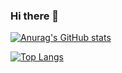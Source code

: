 ### Hi there 👋


[![Anurag's GitHub stats](https://github-readme-stats.vercel.app/api?username=seunghw&show_icons=true&hide=stars&include_all_commits=true)](https://github.com/anuraghazra/github-readme-stats)

[![Top Langs](https://github-readme-stats.vercel.app/api/top-langs/?username=seunghw&layout=compact)](https://github.com/anuraghazra/github-readme-stats)

<!--
**seunghw/seunghw** is a ✨ _special_ ✨ repository because its `README.md` (this file) appears on your GitHub profile.

Here are some ideas to get you started:

- 🔭 I’m currently working on ...
- 🌱 I’m currently learning ...
- 👯 I’m looking to collaborate on ...
- 🤔 I’m looking for help with ...
- 💬 Ask me about ...
- 📫 How to reach me: ...
- 😄 Pronouns: ...
- ⚡ Fun fact: ...
-->
